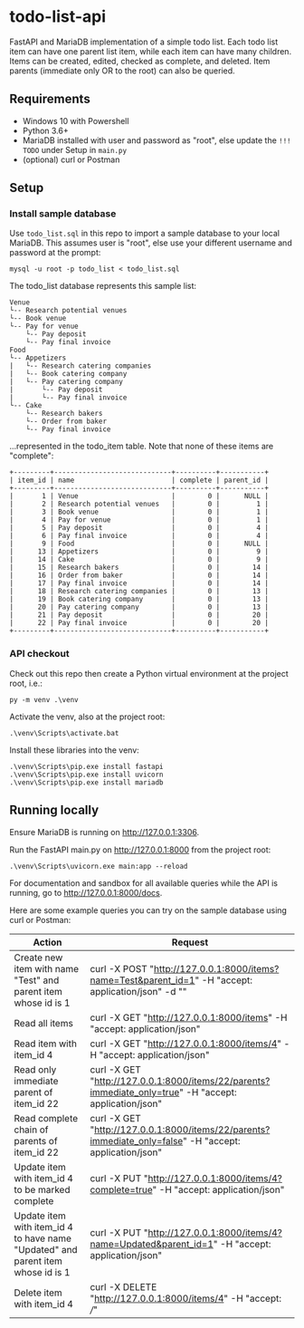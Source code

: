 # todo-list-api

FastAPI and MariaDB implementation of a simple todo list. Each todo list item can have one parent list item, while each item can have many children. Items can be created, edited, checked as complete, and deleted. Item parents (immediate only OR to the root) can also be queried.

## Requirements

* Windows 10 with Powershell
* Python 3.6+
* MariaDB installed with user and password as "root", else update the `!!! TODO` under Setup in `main.py`
* (optional) curl or Postman

## Setup

### Install sample database

Use `todo_list.sql` in this repo to import a sample database to your local MariaDB. This assumes user is "root", else use your different username and password at the prompt:

```mysql -u root -p todo_list < todo_list.sql```

The todo_list database represents this sample list: 

```
Venue
└-- Research potential venues
└-- Book venue  
└-- Pay for venue
    └-- Pay deposit 
    └-- Pay final invoice  
Food
└-- Appetizers
|   └-- Research catering companies
|   └-- Book catering company 
|   └-- Pay catering company
|       └-- Pay deposit 
|       └-- Pay final invoice 
└-- Cake
    └-- Research bakers 
    └-- Order from baker 
    └-- Pay final invoice
```

...represented in the todo_item table. Note that none of these items are "complete":

```
+---------+-----------------------------+----------+-----------+
| item_id | name                        | complete | parent_id |
+---------+-----------------------------+----------+-----------+
|       1 | Venue                       |        0 |      NULL |
|       2 | Research potential venues   |        0 |         1 |
|       3 | Book venue                  |        0 |         1 |
|       4 | Pay for venue               |        0 |         1 |
|       5 | Pay deposit                 |        0 |         4 |
|       6 | Pay final invoice           |        0 |         4 |
|       9 | Food                        |        0 |      NULL |
|      13 | Appetizers                  |        0 |         9 |
|      14 | Cake                        |        0 |         9 |
|      15 | Research bakers             |        0 |        14 |
|      16 | Order from baker            |        0 |        14 |
|      17 | Pay final invoice           |        0 |        14 |
|      18 | Research catering companies |        0 |        13 |
|      19 | Book catering company       |        0 |        13 |
|      20 | Pay catering company        |        0 |        13 |
|      21 | Pay deposit                 |        0 |        20 |
|      22 | Pay final invoice           |        0 |        20 |
+---------+-----------------------------+----------+-----------+
```


### API checkout

Check out this repo then create a Python virtual environment at the project root, i.e.:

```py -m venv .\venv```

Activate the venv, also at the project root:

```.\venv\Scripts\activate.bat```

Install these libraries into the venv:
```
.\venv\Scripts\pip.exe install fastapi
.\venv\Scripts\pip.exe install uvicorn
.\venv\Scripts\pip.exe install mariadb
```

## Running locally

Ensure MariaDB is running on http://127.0.0.1:3306.

Run the FastAPI main.py on http://127.0.0.1:8000 from the project root:

```.\venv\Scripts\uvicorn.exe main:app --reload```

For documentation and sandbox for all available queries while the API is running, go to http://127.0.0.1:8000/docs.

Here are some example queries you can try on the sample database using curl or Postman:

| Action                          | Request                                     |
| ------------------------------- | ------------------------------------------- |
| Create new item with name "Test" and parent item whose id is 1 | curl -X POST "http://127.0.0.1:8000/items?name=Test&parent_id=1" -H  "accept: application/json" -d "" |
| Read all items | curl -X GET "http://127.0.0.1:8000/items" -H  "accept: application/json" |
| Read item with item_id 4         | curl -X GET "http://127.0.0.1:8000/items/4" -H  "accept: application/json" |
| Read only immediate parent of item_id 22 | curl -X GET "http://127.0.0.1:8000/items/22/parents?immediate_only=true" -H  "accept: application/json" |
| Read complete chain of parents of item_id 22 | curl -X GET "http://127.0.0.1:8000/items/22/parents?immediate_only=false" -H  "accept: application/json" |
| Update item with item_id 4 to be marked complete | curl -X PUT "http://127.0.0.1:8000/items/4?complete=true" -H  "accept: application/json" |
| Update item with item_id 4 to have name "Updated" and parent item whose id is 1 | curl -X PUT "http://127.0.0.1:8000/items/4?name=Updated&parent_id=1" -H  "accept: application/json" |
| Delete item with item_id 4 | curl -X DELETE "http://127.0.0.1:8000/items/4" -H  "accept: */*" |
